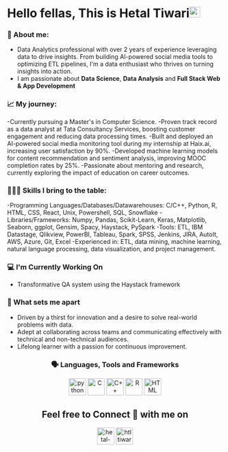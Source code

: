 
### <h1>Hello fellas, This is Hetal Tiwari<img src="https://media.giphy.com/media/hvRJCLFzcasrR4ia7z/giphy.gif" width="25px"></h1>

### 👤 About me: 
- Data Analytics professional with over 2 years of experience leveraging data to drive insights. From building AI-powered social media tools to optimizing ETL pipelines, I'm a data enthusiast who thrives on turning insights into action.
- I am passionate about **Data Science**, **Data Analysis** and **Full Stack Web & App Development**

### 📈 My journey:
-Currently pursuing a Master's in Computer Science.
-Proven track record as a data analyst at Tata Consultancy Services, boosting customer engagement and reducing data processing times.
-Built and deployed an AI-powered social media monitoring tool during my internship at Haix.ai, increasing user satisfaction by 90%.
-Developed machine learning models for content recommendation and sentiment analysis, improving MOOC completion rates by 25%.
-Passionate about mentoring and research, currently exploring the impact of education on career outcomes.

### 👩🏻‍💻 Skills I bring to the table:

-Programming Languages/Databases/Datawarehouses: C/C++, Python, R, HTML, CSS, React, Unix, Powershell,
SQL, Snowflake
-Libraries/Frameworks: Numpy, Pandas, Scikit-Learn, Keras, Matplotlib, Seaborn, ggplot, Gensim, Spacy, Haystack, PySpark
-Tools: ETL, IBM Datastage, Qlikview, PowerBI, Tableau, Spark, SPSS, Jenkins, JIRA, AutoIt, AWS, Azure, Git, Excel
-Experienced in: ETL, data mining, machine learning, natural language processing, data visualization, and project management.

### 💻 I'm Currently Working On
- Transformative QA system using the Haystack framework

### 🎯 What sets me apart
- Driven by a thirst for innovation and a desire to solve real-world problems with data.
- Adept at collaborating across teams and communicating effectively with technical and non-technical audiences.
- Lifelong learner with a passion for continuous improvement.

<h3 align="center">🗣 Languages, Tools and Frameworks</h3>

<p align="center"> <img src="https://img.icons8.com/color/48/000000/python.png" alt="python" width="40" height="40"/> <img src = "https://img.icons8.com/color/50/000000/c-programming.png" alt="C" width = 40, height = 40> <img src="https://img.icons8.com/color/48/000000/c-plus-plus-logo.png" alt="C++" width="40" height="40"/> <img src = "https://upload.wikimedia.org/wikipedia/commons/thumb/1/1b/R_logo.svg/724px-R_logo.svg.png" alt="R" width="40" height="40"> <img src = "https://user-images.githubusercontent.com/30186107/29488525-f55a69d0-84da-11e7-8a39-5476f663b5eb.png" alt="HTML CSS JS" width="40" height="40"> </p>

<h2 align="center">Feel free to Connect 👥 with me on</h2>

<p align="center">
<a href="https://www.linkedin.com/in/hetal-tiwari/" target="blank"><img align="center" src="https://img.icons8.com/color/48/000000/linkedin.png" alt="hetal-tiwari" width="40" height="40"/></a>
<a href="mailto:htltiwari@gmail.com"><img align="center" src="https://img.icons8.com/color/48/000000/gmail.png" alt="htltiwari@gmail.com" width="40" height="40"/></a>
</p>


